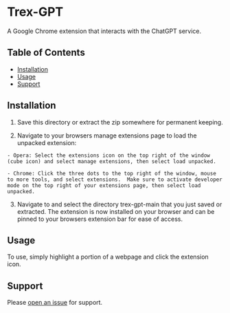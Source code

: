 # Trex-GPT

A Google Chrome extension that interacts with the ChatGPT service.

## Table of Contents

- [Installation](#installation)
- [Usage](#usage)
- [Support](#support)

## Installation

1.   Save this directory or extract the zip somewhere for permanent keeping.  

2.   Navigate to your browsers manage extensions page to load the unpacked extension:  

    - Opera: Select the extensions icon on the top right of the window (cube icon) and select manage extensions, then select load unpacked.  

    - Chrome: Click the three dots to the top right of the window, mouse to more tools, and select extensions.  Make sure to activate developer mode on the top right of your extensions page, then select load unpacked.  

3.   Navigate to and select the directory trex-gpt-main that you just saved or extracted.  The extension is now installed on your browser and can be pinned to your browsers extension bar for ease of access.

## Usage

To use, simply highlight a portion of a webpage and click the extension icon.

## Support

Please [open an issue](https://github.com/VandolinHimself/Trex-GPT/) for support.
